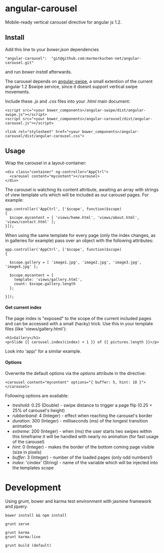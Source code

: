 angular-carousel
=========================

Mobile-ready vertical carousel directive for angular js 1.2.

## Install

Add this line to your *bower.json* dependencies

    "angular-carousel":  "git@github.com:marmorkuchen-net/angular-carousel.git"

and run *bower install* afterwards.

The carousel depends on [angular-swipe](https://github.com/marmorkuchen-net/angular-swipe), a small extention of the current angular 1.2 $swipe service, since it doesnt support vertical swipe movements.

Include these *.js* and *.css* files into your *.html* main document:

    <script src="<your bower_components>/angular-swipe/dist/angular-swipe.js"></script>
    <script src="<your bower_components>/angular-carousel/dist/angular-carousel.js"></script>

    <link rel="stylesheet" href="<your bower_components>/angular-carousel/dist/angular-carousel.css">

## Usage

Wrap the carousel in a layout-container:

    <div class="container" ng-controller="AppCtrl">
      <carousel content="mycontent"></carousel>
    </div>

The carousel is watching its content attribute, awaiting an array with strings of view template urls which will be included as our carousel pages. For example:

    app.controller('AppCtrl', ['$scope', function($scope)
    {
      $scope.mycontent = [ 'views/home.html', 'views/about.html', 'views/contact.html' ];
    }]);

When using the same template for every page (only the index changes, as in galleries for example) pass over an object with the following attributes:

    app.controller('AppCtrl', ['$scope', function($scope)
    {

      $scope.gallery = [ 'image1.jpg', 'image2.jpg', 'image3.jpg', 'image4.jpg' ];

      $scope.mycontent = {
        template: 'views/gallery.html',
        count: $scope.gallery.length
      };

    }]);

#### Get current index

The page index is "exposed" to the scope of the current included pages and can be accessed with a small (hacky) trick. Use this in your template files (like 'views/gallery.html'):

    <h1>Gallery</h1>
    <p>Slide {{ carousel.index(cindex) + 1 }} of {{ pictures.length }}</p>

Look into 'app/' for a similar example.

#### Options

Overwrite the default options via the *options* attribute in the directive:

    <carousel content="mycontent" options="{ buffer: 5, hint: 10 }"></carousel>

Following options are available:

* *treshold*: 0.25 (Double) - swipe distance to trigger a page flip (0.25 = 25% of carousel's height)
* *rubberband*: 4 (Integer) - effect when reaching the carousel's border
* *duration*: 300 (Integer) - milliseconds (ms) of the longest transition animation
* *extreme*: 200 (Integer) - when (ms) the user starts two swipes within this timeframe it will be handled with nearly no animation (for fast usage of the carousel)
* *hint*: 0 (Integer) - makes the border of the bottom coming page visible (size in pixels)
* *buffer*: 3 (Integer) - number of the loaded pages (only odd numbers!)
* *index*: 'cindex' (String) - name of the variable which will be injected into the templates scope

# Development

Using grunt, bower and karma test environment with jasmine framework and jquery.

    bower install && npm install

    grunt serve

    grunt karma
    grunt karma:live

    grunt build (default)
